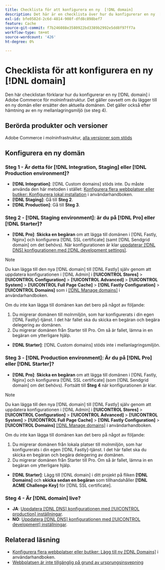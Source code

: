 ```yaml
---
title: Checklista för att konfigurera en ny  [!DNL domain]
description: Det här är en checklista över hur du konfigurerar en ny  [!DNL domain]  i Adobe Commerce för molninfrastruktur.
exl-id: bfe0582d-2c6d-4814-908f-dfd8c898bef7
feature: Cache
source-git-commit: f7b246088e3580922bd3389b2992e5dd8f97ff7a
workflow-type: tm+mt
source-wordcount: '426'
ht-degree: 0%

---
```


# Checklista för att konfigurera en ny [!DNL domain]

Den här checklistan förklarar hur du konfigurerar en ny [!DNL domain] i Adobe Commerce för molninfrastruktur. Det gäller oavsett om du lägger till en ny domän eller ersätter den aktuella domänen. Det gäller också efter hämtning av en ny mellanlagringsmiljö (se steg 4).

## Berörda produkter och versioner

Adobe Commerce i molninfrastruktur, [alla versioner som stöds](https://www.adobe.com/content/dam/cc/en/legal/terms/enterprise/pdfs/Adobe-Commerce-Software-Lifecycle-Policy.pdf)

## Konfigurera en ny domän

### Steg 1 - Är detta för [!DNL Integration, Staging] eller [!DNL Production environment]?

* **[!DNL Integration]**: [!DNL Custom domains] stöds inte. Du måste använda den här metoden i stället: [Konfigurera flera webbplatser eller butiker: Konfigurera lokal installation](https://experienceleague.adobe.com/docs/commerce-cloud-service/user-guide/configure-store/multiple-sites.html#add-new-domains) i användarhandboken.
* **[!DNL Staging]**: Gå till **Steg 2**.
* **[!DNL Production]**: Gå till **Steg 3**.

### Steg 2 - [!DNL Staging environment]: är du på [!DNL Pro] eller [!DNL Starter]?

* **[!DNL Pro]**: **Skicka en begäran** om att lägga till domänen i [!DNL Fastly, Nginx] och konfigurera [!DNL SSL certificate] (samt [!DNL Sendgrid domain] om det behövs). När konfigurationen är klar [uppdaterar  [!DNL DNS] konfigurationen med  [!DNL development settings]](https://experienceleague.adobe.com/docs/commerce-cloud-service/user-guide/cdn/setup-fastly/fastly-configuration.html#update-dns-configuration-with-development-settings).

>[!NOTE]
>
>Du kan lägga till den nya [!DNL domain] till [!DNL Fastly] själv genom att uppdatera konfigurationen i [!DNL Admin] i **[!UICONTROL Stores]** > **[!UICONTROL Configuration]** > **[!UICONTROL Advanced]** > **[!UICONTROL System]** > **[!UICONTROL Full Page Cache]** > **[!DNL Fastly Configuration]** > **[!UICONTROL Domains]** som i [[!DNL Manage domains]](https://experienceleague.adobe.com/docs/commerce-cloud-service/user-guide/cdn/setup-fastly/fastly-custom-cache-configuration.html#manage-domains) i användarhandboken.
>
>Om du inte kan lägga till domänen kan det bero på något av följande:
>
>1. Du migrerar domänen till molnmiljön, som har konfigurerats i din egen [!DNL Fastly]-tjänst. I det här fallet ska du skicka en begäran och begära delegering av domänen.
>1. Du migrerar domänen från Starter till Pro. Om så är fallet, lämna in en begäran om ytterligare hjälp.

* **[!DNL Starter]**: [!DNL Custom domains] stöds inte i mellanlagringsmiljön.

### Steg 3 - [!DNL Production environment]: Är du på [!DNL Pro] eller [!DNL Starter]?

* **[!DNL Pro]**: **Skicka en begäran** om att lägga till domänen i [!DNL Fastly, Nginx] och konfigurera [!DNL SSL certificate] (som [!DNL Sendgrid domain] om det behövs). Fortsätt till **Steg 4** när konfigurationen är klar.

>[!NOTE]
>
>Du kan lägga till den nya [!DNL domain] till [!DNL Fastly] själv genom att uppdatera konfigurationen i [!DNL Admin] i **[!UICONTROL Stores]** > **[!UICONTROL Configuration]** > **[!UICONTROL Advanced]** > **[!UICONTROL System]** > **[!UICONTROL Full Page Cache]** > **[!DNL Fastly Configuration]** > **[!UICONTROL Domains]** [[!DNL Manage domains]](https://experienceleague.adobe.com/docs/commerce-cloud-service/user-guide/cdn/setup-fastly/fastly-custom-cache-configuration.html#manage-domains) i användarhandboken.
>
>
>Om du inte kan lägga till domänen kan det bero på något av följande:
>
>1. Du migrerar domänen från lokala platser till molnmiljön, som har konfigurerats i din egen [!DNL Fastly]-tjänst. I det här fallet ska du skicka en begäran och begära delegering av domänen.
>1. Du migrerar domänen från Starter till Pro. Om så är fallet, lämna in en begäran om ytterligare hjälp.

* **[!DNL Starter]**: Lägg till [!DNL domain] i ditt projekt på fliken **[!DNL Domains]** och **skicka sedan en begäran** som tillhandahåller **[!DNL ACME Challenge Key]** för [!DNL SSL certificate].

### Steg 4 - Är [!DNL domain] live?

* **JA**: [Uppdatera  [!DNL DNS] konfigurationen med [!UICONTROL production] inställningar](https://experienceleague.adobe.com/docs/commerce-cloud-service/user-guide/launch/checklist.html#update-dns-configuration-with-production-settings).
* **NO**: [Uppdatera  [!DNL DNS] konfigurationen med [!UICONTROL development] inställningar](https://experienceleague.adobe.com/docs/commerce-cloud-service/user-guide/cdn/setup-fastly/fastly-configuration.html#update-dns-configuration-with-development-settings).

## Relaterad läsning

* [Konfigurera flera webbplatser eller butiker: Lägg till ny [!DNL Domains]](https://experienceleague.adobe.com/docs/commerce-cloud-service/user-guide/configure-store/multiple-sites.html#add-new-domains) i användarhandboken.
* [Webbplatsen är inte tillgänglig på grund av ursprungsinsvepning](https://experienceleague.adobe.com/en/docs/commerce-knowledge-base/kb/troubleshooting/site-down-or-unresponsive/production-site-not-accessible-due-to-origin-cloaking)
